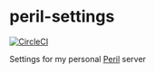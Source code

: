 # peril-settings

[![CircleCI](https://circleci.com/gh/ashfurrow/peril-settings.svg?style=svg)](https://circleci.com/gh/ashfurrow/peril-settings)

Settings for my personal [Peril](https://github.com/danger/peril) server

